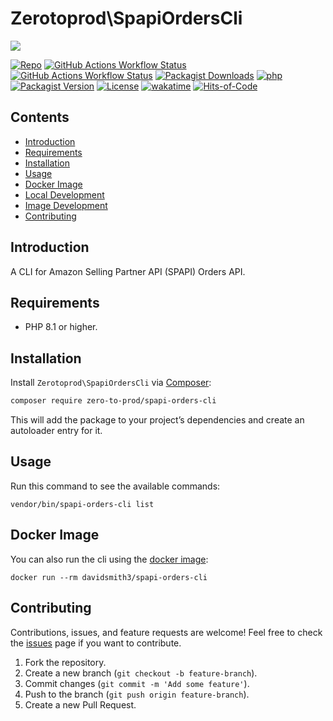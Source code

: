 # Zerotoprod\SpapiOrdersCli

![](art/logo.png)

[![Repo](https://img.shields.io/badge/github-gray?logo=github)](https://github.com/zero-to-prod/spapi-orders-cli)
[![GitHub Actions Workflow Status](https://img.shields.io/github/actions/workflow/status/zero-to-prod/spapi-orders-cli/test.yml?label=test)](https://github.com/zero-to-prod/spapi-orders-cli/actions)
[![GitHub Actions Workflow Status](https://img.shields.io/github/actions/workflow/status/zero-to-prod/spapi-orders-cli/build_docker_image.yml?label=build_docker_image)](https://github.com/zero-to-prod/spapi-orders-cli/actions)
[![Packagist Downloads](https://img.shields.io/packagist/dt/zero-to-prod/spapi-orders-cli?color=blue)](https://packagist.org/packages/zero-to-prod/spapi-orders-cli/stats)
[![php](https://img.shields.io/packagist/php-v/zero-to-prod/spapi-orders-cli.svg?color=purple)](https://packagist.org/packages/zero-to-prod/spapi-orders-cli/stats)
[![Packagist Version](https://img.shields.io/packagist/v/zero-to-prod/spapi-orders-cli?color=f28d1a)](https://packagist.org/packages/zero-to-prod/spapi-orders-cli)
[![License](https://img.shields.io/packagist/l/zero-to-prod/spapi-orders-cli?color=pink)](https://github.com/zero-to-prod/spapi-orders-cli/blob/main/LICENSE.md)
[![wakatime](https://wakatime.com/badge/github/zero-to-prod/spapi-orders-cli.svg)](https://wakatime.com/badge/github/zero-to-prod/spapi-orders-cli)
[![Hits-of-Code](https://hitsofcode.com/github/zero-to-prod/spapi-orders-cli?branch=main)](https://hitsofcode.com/github/zero-to-prod/spapi-orders-cli/view?branch=main)

## Contents

- [Introduction](#introduction)
- [Requirements](#requirements)
- [Installation](#installation)
- [Usage](#usage)
- [Docker Image](#docker-image)
- [Local Development](./LOCAL_DEVELOPMENT.md)
- [Image Development](./IMAGE_DEVELOPMENT.md)
- [Contributing](#contributing)

## Introduction

A CLI for Amazon Selling Partner API (SPAPI) Orders API.

## Requirements

- PHP 8.1 or higher.

## Installation

Install `Zerotoprod\SpapiOrdersCli` via [Composer](https://getcomposer.org/):

```bash
composer require zero-to-prod/spapi-orders-cli
```

This will add the package to your project’s dependencies and create an autoloader entry for it.

## Usage

Run this command to see the available commands:

```shell
vendor/bin/spapi-orders-cli list
```

## Docker Image

You can also run the cli using the [docker image](https://hub.docker.com/repository/docker/davidsmith3/spapi-orders-cli/general):

```shell
docker run --rm davidsmith3/spapi-orders-cli
```

## Contributing

Contributions, issues, and feature requests are welcome!
Feel free to check the [issues](https://github.com/zero-to-prod/spapi-orders-cli/issues) page if you want to contribute.

1. Fork the repository.
2. Create a new branch (`git checkout -b feature-branch`).
3. Commit changes (`git commit -m 'Add some feature'`).
4. Push to the branch (`git push origin feature-branch`).
5. Create a new Pull Request.
